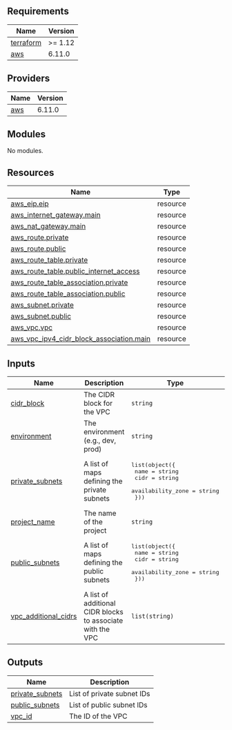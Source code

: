 <!-- BEGIN_TF_DOCS -->
## Requirements

| Name | Version |
|------|---------|
| <a name="requirement_terraform"></a> [terraform](#requirement\_terraform) | >= 1.12 |
| <a name="requirement_aws"></a> [aws](#requirement\_aws) | 6.11.0 |

## Providers

| Name | Version |
|------|---------|
| <a name="provider_aws"></a> [aws](#provider\_aws) | 6.11.0 |

## Modules

No modules.

## Resources

| Name | Type |
|------|------|
| [aws_eip.eip](https://registry.terraform.io/providers/hashicorp/aws/6.11.0/docs/resources/eip) | resource |
| [aws_internet_gateway.main](https://registry.terraform.io/providers/hashicorp/aws/6.11.0/docs/resources/internet_gateway) | resource |
| [aws_nat_gateway.main](https://registry.terraform.io/providers/hashicorp/aws/6.11.0/docs/resources/nat_gateway) | resource |
| [aws_route.private](https://registry.terraform.io/providers/hashicorp/aws/6.11.0/docs/resources/route) | resource |
| [aws_route.public](https://registry.terraform.io/providers/hashicorp/aws/6.11.0/docs/resources/route) | resource |
| [aws_route_table.private](https://registry.terraform.io/providers/hashicorp/aws/6.11.0/docs/resources/route_table) | resource |
| [aws_route_table.public_internet_access](https://registry.terraform.io/providers/hashicorp/aws/6.11.0/docs/resources/route_table) | resource |
| [aws_route_table_association.private](https://registry.terraform.io/providers/hashicorp/aws/6.11.0/docs/resources/route_table_association) | resource |
| [aws_route_table_association.public](https://registry.terraform.io/providers/hashicorp/aws/6.11.0/docs/resources/route_table_association) | resource |
| [aws_subnet.private](https://registry.terraform.io/providers/hashicorp/aws/6.11.0/docs/resources/subnet) | resource |
| [aws_subnet.public](https://registry.terraform.io/providers/hashicorp/aws/6.11.0/docs/resources/subnet) | resource |
| [aws_vpc.vpc](https://registry.terraform.io/providers/hashicorp/aws/6.11.0/docs/resources/vpc) | resource |
| [aws_vpc_ipv4_cidr_block_association.main](https://registry.terraform.io/providers/hashicorp/aws/6.11.0/docs/resources/vpc_ipv4_cidr_block_association) | resource |

## Inputs

| Name | Description | Type | Default | Required |
|------|-------------|------|---------|:--------:|
| <a name="input_cidr_block"></a> [cidr\_block](#input\_cidr\_block) | The CIDR block for the VPC | `string` | n/a | yes |
| <a name="input_environment"></a> [environment](#input\_environment) | The environment (e.g., dev, prod) | `string` | n/a | yes |
| <a name="input_private_subnets"></a> [private\_subnets](#input\_private\_subnets) | A list of maps defining the private subnets | <pre>list(object({<br/>    name              = string<br/>    cidr              = string<br/>    availability_zone = string<br/>  }))</pre> | n/a | yes |
| <a name="input_project_name"></a> [project\_name](#input\_project\_name) | The name of the project | `string` | n/a | yes |
| <a name="input_public_subnets"></a> [public\_subnets](#input\_public\_subnets) | A list of maps defining the public subnets | <pre>list(object({<br/>    name              = string<br/>    cidr              = string<br/>    availability_zone = string<br/>  }))</pre> | n/a | yes |
| <a name="input_vpc_additional_cidrs"></a> [vpc\_additional\_cidrs](#input\_vpc\_additional\_cidrs) | A list of additional CIDR blocks to associate with the VPC | `list(string)` | `[]` | no |

## Outputs

| Name | Description |
|------|-------------|
| <a name="output_private_subnets"></a> [private\_subnets](#output\_private\_subnets) | List of private subnet IDs |
| <a name="output_public_subnets"></a> [public\_subnets](#output\_public\_subnets) | List of public subnet IDs |
| <a name="output_vpc_id"></a> [vpc\_id](#output\_vpc\_id) | The ID of the VPC |
<!-- END_TF_DOCS -->